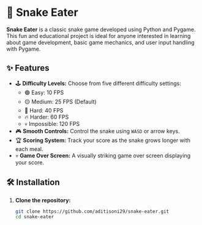 # 🐍 Snake Eater

**Snake Eater** is a classic snake game developed using Python and Pygame. This fun and educational project is ideal for anyone interested in learning about game development, basic game mechanics, and user input handling with Pygame.

## ✨ Features
- 🕹️ **Difficulty Levels:** Choose from five different difficulty settings:
  - 🟢 Easy: 10 FPS
  - 🟡 Medium: 25 FPS (Default)
  - 🔴 Hard: 40 FPS
  - 🔥 Harder: 60 FPS
  - 💀 Impossible: 120 FPS
- 🎮 **Smooth Controls:** Control the snake using `WASD` or arrow keys.
- 🏆 **Scoring System:** Track your score as the snake grows longer with each meal.
- 💀 **Game Over Screen:** A visually striking game over screen displaying your score.

## 🛠️ Installation

1. **Clone the repository:**
   ```bash
   git clone https://github.com/aditisoni29/snake-eater.git
   cd snake-eater

